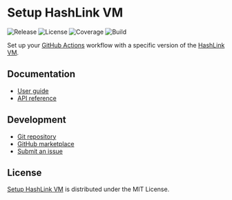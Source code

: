# Setup HashLink VM
![Release](https://badgen.net/badge/action/v1.3.0/blue) ![License](https://badgen.net/badge/license/MIT/blue) ![Coverage](https://badgen.net/coveralls/c/github/cedx/setup-hashlink) ![Build](https://badgen.net/github/checks/cedx/setup-hashlink)

Set up your [GitHub Actions](https://docs.github.com/en/actions) workflow with a specific version of the [HashLink VM](https://hashlink.haxe.org).

## Documentation
- [User guide](https://github.com/cedx/setup-hashlink/wiki)
- [API reference](https://cedx.github.io/setup-hashlink)

## Development
- [Git repository](https://github.com/cedx/setup-hashlink)
- [GitHub marketplace](https://github.com/marketplace/actions/setup-hashlink-vm)
- [Submit an issue](https://github.com/cedx/setup-hashlink/issues)

## License
[Setup HashLink VM](https://github.com/cedx/setup-hashlink) is distributed under the MIT License.
